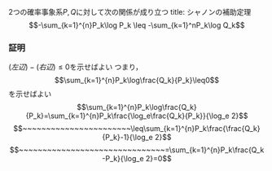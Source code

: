 2つの確率事象系$P,Q$に対して次の関係が成り立つ
title: シャノンの補助定理
$$-\sum_{k=1}^{n}P_k\log P_k \leq -\sum_{k=1}^nP_k\log Q_k$$
### 証明
$(左辺)-(右辺)\leq0$を示せばよい
つまり，
$$\sum_{k=1}^{n}P_k\log\frac{Q_k}{P_k}\leq0$$
を示せばよい
$$\sum_{k=1}^{n}P_k\log\frac{Q_k}{P_k}=\sum_{k=1}^{n}P_k\frac{\log_e\frac{Q_k}{P_k}}{\log_e 2}$$
$$~~~~~~~~~~~~~~~~~~~~~~~\leq\sum_{k=1}^{n}P_k\frac{\frac{Q_k}{P_k}-1}{\log_e 2}$$
$$~~~~~~~~~~~~~~~~~~~~~~~~~~~~~~~=\sum_{k=1}^{n}P_k\frac{Q_k-P_k}{\log_e 2}=0$$